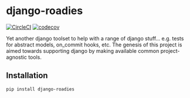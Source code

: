 # django-roadies

[![CircleCI](https://circleci.com/gh/anthonyalmarza/django-roadies.svg?style=svg)](https://circleci.com/gh/anthonyalmarza/django-roadies)
[![codecov](https://codecov.io/gh/anthonyalmarza/django-roadies/branch/master/graph/badge.svg)](https://codecov.io/gh/anthonyalmarza/django-roadies)

Yet another django toolset to help with a range of django stuff... e.g. tests for abstract models, on_commit hooks, etc.
The genesis of this project is aimed towards supporting django by making available common project-agnostic tools.

## Installation

`pip install django-roadies`
